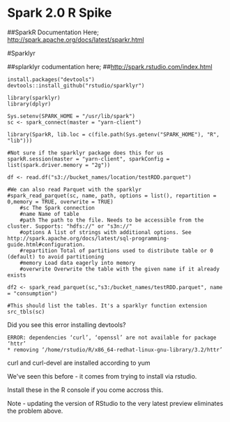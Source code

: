 # Spark 2.0 R Spike

##SparkR Documentation Here;
http://spark.apache.org/docs/latest/sparkr.html

#Sparklyr

##splarklyr codumentation here;
##http://spark.rstudio.com/index.html

```
install.packages("devtools")
devtools::install_github("rstudio/sparklyr")

library(sparklyr)
library(dplyr)

Sys.setenv(SPARK_HOME = "/usr/lib/spark")
sc <- spark_connect(master = "yarn-client")

library(SparkR, lib.loc = c(file.path(Sys.getenv("SPARK_HOME"), "R", "lib")))

#Not sure if the sparklyr package does this for us
sparkR.session(master = "yarn-client", sparkConfig = list(spark.driver.memory = "2g"))

df <- read.df("s3://bucket_names/location/testRDD.parquet")

#We can also read Parquet with the sparklyr
#spark_read_parquet(sc, name, path, options = list(), repartition = 0,memory = TRUE, overwrite = TRUE)
	#sc The Spark connection
	#name Name of table
	#path The path to the file. Needs to be accessible from the cluster. Supports: "hdfs://" or "s3n://"
	#options A list of strings with additional options. See http://spark.apache.org/docs/latest/sql-programming-guide.html#configuration.
	#repartition Total of partitions used to distribute table or 0 (default) to avoid partitioning
	#memory Load data eagerly into memory
	#overwrite Overwrite the table with the given name if it already exists

df2 <- spark_read_parquet(sc,"s3:/bucket_names/testRDD.parquet", name = "consumption")

#This should list the tables. It's a sparklyr function extension
src_tbls(sc)
```



Did you see this error installing devtools?
```* DONE (withr)
ERROR: dependencies ‘curl’, ‘openssl’ are not available for package ‘httr’
* removing ‘/home/rstudio/R/x86_64-redhat-linux-gnu-library/3.2/httr’
```

curl and curl-devel are installed according to yum

We've seen this before - it comes from trying to install via rstudio.

Install these in the R console if you come accross this.

Note - updating the version of RStudio to the very latest preview eliminates the problem above.
